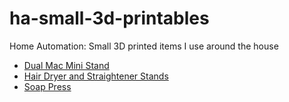 # ha-small-3d-printables
Home Automation: Small 3D printed items I use around the house

* [Dual Mac Mini Stand](https://github.com/rcjcooke/ha-dual-mac-mini-stand)
* [Hair Dryer and Straightener Stands](./hairDryerStand/README.md)
* [Soap Press](https://github.com/rcjcooke/ha-soap-press)
